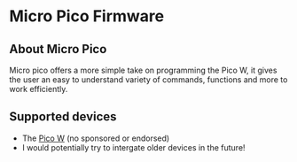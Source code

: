 # Micro Pico Firmware
## About Micro Pico
Micro pico offers a more simple take on programming the Pico W, it gives the user an easy to understand variety of commands, functions and more to work efficiently.
## Supported devices
- The [Pico W](https://shop.pimoroni.com/products/raspberry-pi-pico-w?variant=40059369619539) (no sponsored or endorsed)
- I would potentially try to intergate older devices in the future!
